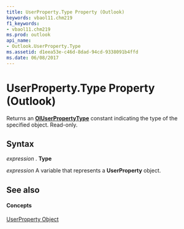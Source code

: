 ```yaml
---
title: UserProperty.Type Property (Outlook)
keywords: vbaol11.chm219
f1_keywords:
- vbaol11.chm219
ms.prod: outlook
api_name:
- Outlook.UserProperty.Type
ms.assetid: d1eea53e-c46d-8dad-94cd-9338091b4ffd
ms.date: 06/08/2017
---
```



# UserProperty.Type Property (Outlook)

Returns an  **[OlUserPropertyType](oluserpropertytype-enumeration-outlook.md)** constant indicating the type of the specified object. Read-only.


## Syntax

 _expression_ . **Type**

 _expression_ A variable that represents a **UserProperty** object.


## See also


#### Concepts


[UserProperty Object](userproperty-object-outlook.md)

